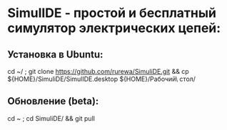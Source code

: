 # SimulIDE - простой и бесплатный симулятор электрических цепей:

## Установка в Ubuntu:

cd ~/ ; git clone https://github.com/rurewa/SimuliDE.git && cp ${HOME}/SimuliDE/SimulIDE.desktop ${HOME}/Рабочий\ стол/

## Обновление (beta):

cd ~ ; cd SimuliDE/ && git pull